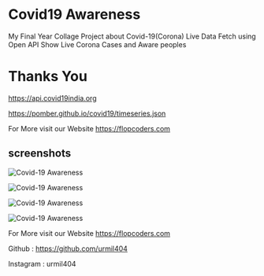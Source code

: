 # Covid19 Awareness
My Final Year Collage Project about Covid-19(Corona)
Live Data Fetch using Open API
Show Live Corona Cases and Aware peoples

# Thanks You

https://api.covid19india.org

https://pomber.github.io/covid19/timeseries.json


For More visit our Website https://flopcoders.com

## screenshots

![Covid-19 Awareness](Screenshots/01.png/?raw=true "Optional Title")

![Covid-19 Awareness](Screenshots/02.png/?raw=true "Optional Title")

![Covid-19 Awareness](Screenshots/03.png/?raw=true "Optional Title")

![Covid-19 Awareness](Screenshots/04.png/?raw=true "Optional Title")



For More visit our Website https://flopcoders.com

Github : https://github.com/urmil404

Instagram : urmil404
